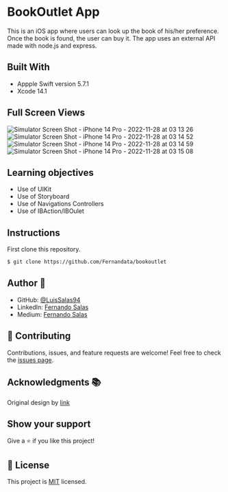 # BookOutlet App
This is an iOS app where users can look up the book of his/her preference. Once the book is found, the user can buy it. The app uses an external API made with node.js and express.    

## Built With
- Appple Swift version 5.7.1 
- Xcode 14.1


## Full Screen Views
![Simulator Screen Shot - iPhone 14 Pro - 2022-11-28 at 03 13 26](https://user-images.githubusercontent.com/118903655/204226796-fecff76d-8bca-43da-81a7-11640bae5c74.png)
![Simulator Screen Shot - iPhone 14 Pro - 2022-11-28 at 03 14 52](https://user-images.githubusercontent.com/118903655/204227185-a72fec66-19f9-498f-8477-dfb3ed25eb98.png)
![Simulator Screen Shot - iPhone 14 Pro - 2022-11-28 at 03 14 59](https://user-images.githubusercontent.com/118903655/204227197-ae2e7119-7c86-4988-b9d5-3cf83c149764.png)
![Simulator Screen Shot - iPhone 14 Pro - 2022-11-28 at 03 15 08](https://user-images.githubusercontent.com/118903655/204227205-7dc1a24a-86db-415e-8595-0ef26fd94f96.png)

  
## Learning objectives

- Use of UIKit
- Use of Storyboard
- Use of Navigations Controllers
- Use of IBAction/IBOulet

## Instructions

First clone this repository.
```bash
$ git clone https://github.com/Fernandata/bookoutlet
```


## Author 👤

- GitHub: [@LuisSalas94](https://github.com/LuisSalas94)
- LinkedIn: [Fernando Salas](https://www.linkedin.com/in/luisfernandosalasgave/)
- Medium: [Fernando Salas](https://medium.com/@luisfernandosalasg)

## 🤝 Contributing

Contributions, issues, and feature requests are welcome!
Feel free to check the [issues page](../../issues/).

## Acknowledgments 📚 
Original design by [link]()

## Show your support
Give a ⭐️ if you like this project!

## 📝 License
This project is [MIT](./MIT.md) licensed.
